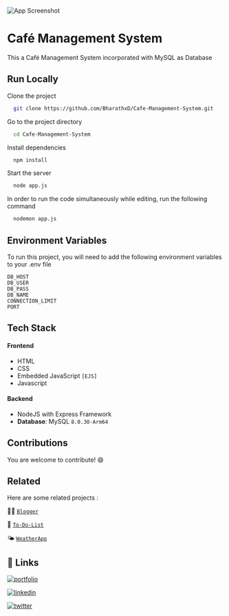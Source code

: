 


![App Screenshot](https://i.postimg.cc/Fhx2CPpH/Screenshot-2022-10-22-at-2-11-09-PM.png)

# Café Management System

This a Café Management System incorporated with MySQL as Database 

## Run Locally

Clone the project

```bash
  git clone https://github.com/BharathxD/Cafe-Management-System.git
```

Go to the project directory

```bash
  cd Cafe-Management-System
```

Install dependencies

```bash
  npm install
```

Start the server

```bash
  node app.js
```

In order to run the code simultaneously while editing, run the following command

```bash
  nodemon app.js
```


## Environment Variables

To run this project, you will need to add the following environment variables to your .env file

`DB_HOST`  
`DB_USER`  
`DB_PASS`  
`DB_NAME`  
`CONNECTION_LIMIT`  
`PORT`  

## Tech Stack

#### Frontend

- HTML
- CSS
- Embedded JavaScript `[EJS]`
- Javascript

#### Backend 

- NodeJS with Express Framework
- **Database**: MySQL `8.0.30-Arm64`


## Contributions

You are welcome to contribute! 😄
## Related

Here are some related projects :

✍🏻 [`Blogger`](https://github.com/BharathxD/Blogger) 

📝 [`To-Do-List`](https://github.com/BharathxD/To-Do-List) 

🌤 [`WeatherApp`](https://github.com/BharathxD/WeatherApp) 

## 🔗 Links
[![portfolio](https://img.shields.io/badge/my_portfolio-000?style=for-the-badge&logo=ko-fi&logoColor=white)](https://bharathxd.github.io/Portfolio/)

[![linkedin](https://img.shields.io/badge/linkedin-0A66C2?style=for-the-badge&logo=linkedin&logoColor=white)](https://www.linkedin.com/in/bharath-lakshman-9a9898239/)

[![twitter](https://img.shields.io/badge/twitter-1DA1F2?style=for-the-badge&logo=twitter&logoColor=white)](https://twitter.com/Bharath_uwu)


